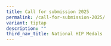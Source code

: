 ```yaml
---
title: Call for submission 2025
permalink: /call-for-submission-2025/
variant: tiptap
description: ""
third_nav_title: National HIP Medals
---
```

